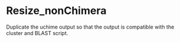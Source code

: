 # Resize_nonChimera
Duplicate the uchime output so that the output is compatible with the cluster and BLAST script.

